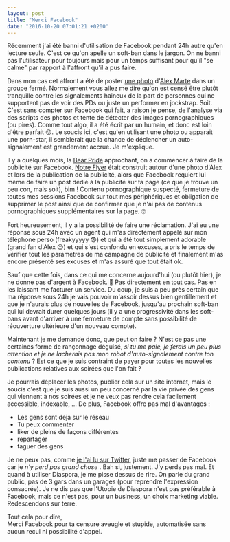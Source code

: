 ```yaml
---
layout: post
title: "Merci Facebook"
date: "2016-10-20 07:01:21 +0200"
---
```

Récemment j'ai été banni d'utilisation de Facebook pendant 24h autre qu'en lecture seule. C'est ce qu'on apelle un soft-ban dans le jargon. On ne banni pas l'utilisateur pour toujours mais pour un temps suffisant pour qu'il "se calme" par rapport à l'affront qu'il a pus faire.

Dans mon cas cet affront a été de poster [une photo][photo] d'[Alex Marte][Alex] dans un groupe fermé. Normalement vous allez me dire qu'on est censé être plutôt tranquille contre les signalements haineux de la part de personnes qui ne supportent pas de voir des PDs ou juste un performer en jockstrap. Soit. C'est sans compter sur Facebook qui fait, a raison je pense, de l'analyse via des scripts des photos et tente de détecter des images pornographiques (ou pires). Comme tout algo, il a été écrit par un humain, et donc est loin d'être parfait 😜. Le soucis ici, c'est qu'en utilisant une photo ou apparait une porn-star, il semblerait que la chance de déclencher un auto-signalement est grandement accrue. Je m'explique.

Il y a quelques mois, la [Bear Pride][bearpride] approchant, on a commencer à faire de la publicité sur Facebook. [Notre Flyer][flyer] était construit autour d'une photo d'Alex et lors de la publication de la publicité, alors que Facebook requiert lui même de faire un post dédié à la publicité sur ta page (ce que je trouve un peu con, mais soit), bim ! Contenu pornographique suspecté, fermeture de toutes mes sessions Facebook sur tout mes périphériques et obligation de supprimer le post ainsi que de confirmer que je n'ai pas de contenus pornographiques supplémentaires sur la page. 🙄

Fort heureusement, il y a la possibilité de faire une réclamation. J'ai eu une réponse sous 24h avec un agent qui m'as directement appelé sur mon téléphone perso (freakyyyyy 😨) et qui a été tout simplement adorable (grand fan d'Alex 😉) et qui s'est confondu en excuses, a pris le temps de vérifier tout les paramètres de ma campagne de publicité et finalement m'as encore présenté ses excuses et m'as assuré que tout était ok.

Sauf que cette fois, dans ce qui me concerne aujourd'hui (ou plutôt hier), je ne donne pas d'argent à Facebook. 🤑 Pas directement en tout cas. Pas en les laissant me facturer un service. Du coup, je suis a peu près certain que ma réponse sous 24h je vais pouvoir m'assoir dessus bien gentillement et que je n'aurais plus de nouvelles de Facebook, jusqu'au prochain soft-ban qui lui devrait durer quelques jours (il y a une progressivité dans les soft-bans avant d'arriver à une fermeture de compte sans possibilité de réouverture ultérieure d'un nouveau compte).

Maintenant je me demande donc, que peut on faire ? N'est ce pas une certaines forme de rançonnage déguisé, _si tu me paie, je ferais un peu plus attention et je ne lacherais pas mon robot d'auto-signalement contre ton contenu_ ? Est ce que je suis contraint de payer pour toutes les nouvelles publications relatives aux soirées que l'on fait ?

Je pourrais déplacer les photos, publier cela sur un site internet, mais le soucis c'est que je suis aussi un peu concerné par la vie privée des gens qui viennent à nos soirées et je ne veux pas rendre cela facilement accessible, indexable, ... De plus, Facebook offre pas mal d'avantages :

* Les gens sont deja sur le réseau
* Tu peux commenter
* liker de pleins de façons différentes
* repartager
* taguer des gens

Je ne peux pas, comme [je l'ai lu sur Twitter][letweet], juste me passer de Facebook car je _n'y perd pas grand chose_ . Bah si, justement. J'y perds pas mal. Et quand à utiliser Diaspora, je me pisse dessus de rire. On parle du grand public, pas de 3 gars dans un garages (pour reprendre l'expression consacrée). Je ne dis pas que l'Utopie de Diaspora n'est pas préférable à Facebook, mais ce n'est pas, pour un business, un choix marketing viable. Redescendons sur terre.

Tout cela pour dire,  
Merci Facebook pour ta censure aveugle et stupide, automatisée sans aucun recul ni possibilité d'appel. 


[Alex]: http://
[photo]: http://
[bearpride]: http://
[flyer]: http://
[letweet]: https://
